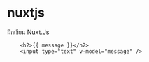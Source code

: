 # nuxtjs
ฝึกเขียน Nuxt.Js

```nuxtjs
    <h2>{{ message }}</h2>
    <input type="text" v-model="message" />

```
